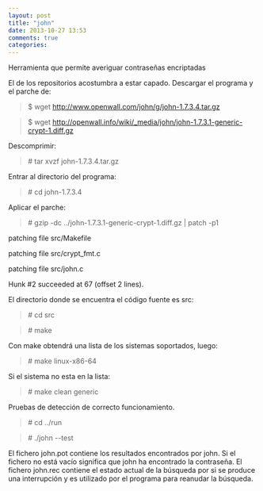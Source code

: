 ```yaml
---
layout: post
title: "john"
date: 2013-10-27 13:53
comments: true
categories: 
---
```

Herramienta que permite averiguar contraseñas encriptadas 

El de los repositorios acostumbra a estar capado. Descargar el programa y el parche de: 

>$ wget http://www.openwall.com/john/g/john-1.7.3.4.tar.gz 

>$ wget http://openwall.info/wiki/_media/john/john-1.7.3.1-generic-crypt-1.diff.gz 

Descomprimir: 

>\# tar xvzf john-1.7.3.4.tar.gz 

Entrar al directorio del programa: 

>\# cd john-1.7.3.4 

Aplicar el parche: 

>\# gzip -dc ../john-1.7.3.1-generic-crypt-1.diff.gz | patch -p1 

patching file src/Makefile 

patching file src/crypt_fmt.c 

patching file src/john.c 

Hunk #2 succeeded at 67 (offset 2 lines). 

El directorio donde se encuentra el código fuente es src: 

>\# cd src 

>\# make 

Con make obtendrá una lista de los sistemas soportados, luego: 

>\# make linux-x86-64 

Si el sistema no esta en la lista: 

>\# make clean generic 

Pruebas de detección de correcto funcionamiento. 

>\# cd ../run 

>\# ./john --test 

El fichero john.pot contiene los resultados encontrados por john. Si el fichero no está vacío significa que john ha encontrado la contraseña. El fichero john.rec contiene el estado actual de la búsqueda por si se produce una interrupción y es utilizado por el programa para reanudar la búsqueda. 

